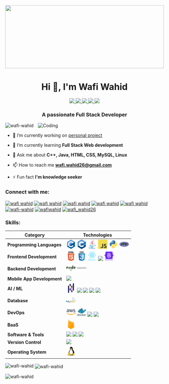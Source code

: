 <a href="https://rishavchanda.io">
  <img src="https://media.giphy.com/media/NKEt9elQ5cR68/giphy.gif" width="100%" height="200">
</a>



<h1 align="center">Hi 👋, I'm Wafi Wahid</h1>
<p align="center">
<a href="https://www.credly.com/badges/db9f72d8-1045-42ae-9dfb-6b925ae32e37">
  <img src="https://images.credly.com/size/680x680/images/afaacd18-d4a9-48af-b54c-846615756ec7/image.png" width="120">
</a>

  <a href="https://www.credly.com/badges/db9f72d8-1045-42ae-9dfb-6b925ae32e37">
    <img src="https://images.credly.com/size/680x680/images/e747147a-9300-4795-8b38-704a133bed88/Coursera_20Front_20end_20Development_20with_20React_20V2.png" width="120">
  </a>
  <a href="https://www.credly.com/badges/db9f72d8-1045-42ae-9dfb-6b925ae32e37">
    <img src="https://images.credly.com/size/680x680/images/9a0255eb-a47d-4f3a-9611-243bfe3eb9e4/image.png" width="120">
  </a>
  <a href="https://www.credly.com/badges/db9f72d8-1045-42ae-9dfb-6b925ae32e37">
    <img src="https://images.credly.com/size/680x680/images/40bee502-a5b3-4365-90e7-57eed5067594/image.png" width="120">
  </a>
  <a href="https://www.credly.com/badges/db9f72d8-1045-42ae-9dfb-6b925ae32e37">
    <img src="https://images.credly.com/size/680x680/images/a9d0fe89-a11c-4266-8940-9eca7762b294/image.png" width="120">
  </a>
</p>


<h3 align="center">A passionate Full Stack Developer</h3>
<img align="right" alt="Coding" width="400" src="https://cdn.dribbble.com/users/1894420/screenshots/14032021/media/a85f637f1eb4cd5efdd307f9760472a1.gif">



<p align="left"> <img src="https://komarev.com/ghpvc/?username=wafi-wahid&label=Profile%20views&color=0e75b6&style=flat" alt="wafi-wahid" /> </p>

- 🔭 I’m currently working on [personal project](https://github.com/Wafi-wahid/ChitChat-MessagingApp.git)

- 🌱 I’m currently learning **Full Stack Web development**

- 💬 Ask me about **C++, Java, HTML, CSS, MySQL, Linux**

- 📫 How to reach me **wafi.wahid26@gmail.com**

- ⚡ Fun fact **I'm knowledge seeker**

<h3 align="left">Connect with me:</h3>
<p align="left">
<a href="https://www.linkedin.com/in/wafiwahid26" target="blank"><img align="center" src="https://raw.githubusercontent.com/rahuldkjain/github-profile-readme-generator/master/src/images/icons/Social/linked-in-alt.svg" alt="wafi wahid" height="30" width="40" /></a>
<a href="https://dribbble.com/wafi wahid" target="blank"><img align="center" src="https://raw.githubusercontent.com/rahuldkjain/github-profile-readme-generator/master/src/images/icons/Social/dribbble.svg" alt="wafi wahid" height="30" width="40" /></a>
<a href="https://www.behance.net/wafi wahid" target="blank"><img align="center" src="https://raw.githubusercontent.com/rahuldkjain/github-profile-readme-generator/master/src/images/icons/Social/behance.svg" alt="wafi wahid" height="30" width="40" /></a>
<a href="https://www.youtube.com/channel/UCsPkkJdtoM9-xbl06epjqqg" target="blank"><img align="center" src="https://raw.githubusercontent.com/rahuldkjain/github-profile-readme-generator/master/src/images/icons/Social/youtube.svg" alt="wafi wahid" height="30" width="40" /></a>
<a href="https://www.leetcode.com/wafi wahid" target="blank"><img align="center" src="https://raw.githubusercontent.com/rahuldkjain/github-profile-readme-generator/master/src/images/icons/Social/leet-code.svg" alt="wafi wahid" height="30" width="40" /></a>
<a href="https://stackoverflow.com/users/wafi-wahid" target="blank"><img align="center" src="https://raw.githubusercontent.com/rahuldkjain/github-profile-readme-generator/master/src/images/icons/Social/stack-overflow.svg" alt="wafi-wahid" height="30" width="40" /></a>
<a href="https://kaggle.com/wafiwahid" target="blank"><img align="center" src="https://raw.githubusercontent.com/rahuldkjain/github-profile-readme-generator/master/src/images/icons/Social/kaggle.svg" alt="wafiwahid" height="30" width="40" /></a>
<a href="https://www.hackerrank.com/wafi_wahid26" target="blank"><img align="center" src="https://raw.githubusercontent.com/rahuldkjain/github-profile-readme-generator/master/src/images/icons/Social/hackerrank.svg" alt="wafi_wahid26" height="30" width="40" /></a>
</p>



<h3 align="left">Skills:</h3>


| Category | Technologies |
|----------|--------------|
| **Programming Languages** | <img src="https://raw.githubusercontent.com/devicons/devicon/master/icons/c/c-original.svg" height="30"/> <img src="https://raw.githubusercontent.com/devicons/devicon/master/icons/cplusplus/cplusplus-original.svg" height="30"/> <img src="https://raw.githubusercontent.com/devicons/devicon/master/icons/java/java-original.svg" height="30"/> <img src="https://raw.githubusercontent.com/devicons/devicon/master/icons/javascript/javascript-original.svg" height="30"/> <img src="https://raw.githubusercontent.com/devicons/devicon/master/icons/python/python-original.svg" height="30"/> <img src="https://raw.githubusercontent.com/devicons/devicon/master/icons/php/php-original.svg" height="30"/> |
| **Frontend Development** | <img src="https://raw.githubusercontent.com/devicons/devicon/master/icons/html5/html5-original-wordmark.svg" height="30"/> <img src="https://raw.githubusercontent.com/devicons/devicon/master/icons/css3/css3-original-wordmark.svg" height="30"/> <img src="https://raw.githubusercontent.com/devicons/devicon/master/icons/react/react-original-wordmark.svg" height="30"/> <img src="https://www.vectorlogo.zone/logos/tailwindcss/tailwindcss-icon.svg" height="30"/> <img src="https://raw.githubusercontent.com/devicons/devicon/master/icons/bootstrap/bootstrap-plain-wordmark.svg" height="30"/> |
| **Backend Development** | <img src="https://raw.githubusercontent.com/devicons/devicon/master/icons/nodejs/nodejs-original-wordmark.svg" height="30"/> <img src="https://raw.githubusercontent.com/devicons/devicon/master/icons/express/express-original-wordmark.svg" height="30"/> |
| **Mobile App Development** | <img src="https://reactnative.dev/img/header_logo.svg" height="30"/> |
| **AI / ML** | <img src="https://raw.githubusercontent.com/devicons/devicon/2ae2a900d2f041da66e950e4d48052658d850630/icons/pandas/pandas-original.svg" height="30"/> <img src="https://www.vectorlogo.zone/logos/pytorch/pytorch-icon.svg" height="30"/> <img src="https://upload.wikimedia.org/wikipedia/commons/0/05/Scikit_learn_logo_small.svg" height="30"/> <img src="https://seaborn.pydata.org/_images/logo-mark-lightbg.svg" height="30"/> <img src="https://www.vectorlogo.zone/logos/tensorflow/tensorflow-icon.svg" height="30"/> |
| **Database** | <img src="https://raw.githubusercontent.com/devicons/devicon/master/icons/mysql/mysql-original-wordmark.svg" height="30"/> |
| **DevOps** | <img src="https://raw.githubusercontent.com/devicons/devicon/master/icons/amazonwebservices/amazonwebservices-original-wordmark.svg" height="30"/> <img src="https://raw.githubusercontent.com/devicons/devicon/master/icons/docker/docker-original-wordmark.svg" height="30"/> <img src="https://www.vectorlogo.zone/logos/google_cloud/google_cloud-icon.svg" height="30"/> <img src="https://www.vectorlogo.zone/logos/gnu_bash/gnu_bash-icon.svg" height="30"/> |
| **BaaS** | <img src="https://raw.githubusercontent.com/devicons/devicon/master/icons/firebase/firebase-plain.svg" height="30"/> |
| **Software & Tools** | <img src="https://www.vectorlogo.zone/logos/figma/figma-icon.svg" height="30"/> <img src="https://www.vectorlogo.zone/logos/adobe_illustrator/adobe_illustrator-icon.svg" height="30"/> <img src="https://www.vectorlogo.zone/logos/getpostman/getpostman-icon.svg" height="30"/> |
| **Version Control** | <img src="https://www.vectorlogo.zone/logos/git-scm/git-scm-icon.svg" height="30"/> |
| **Operating System** | <img src="https://raw.githubusercontent.com/devicons/devicon/master/icons/linux/linux-original.svg" height="30"/> |



<p><img align="left" src="https://github-readme-stats.vercel.app/api/top-langs?username=wafi-wahid&show_icons=true&locale=en&layout=compact" alt="wafi-wahid" /></p>

<p>&nbsp;<img align="center" src="https://github-readme-stats.vercel.app/api?username=wafi-wahid&show_icons=true&locale=en" alt="wafi-wahid" /></p>

<p><img align="center" src="https://github-readme-streak-stats.herokuapp.com/?user=wafi-wahid&" alt="wafi-wahid" /></p>


